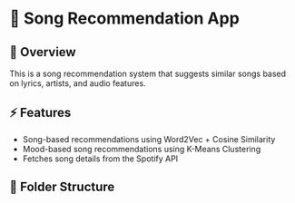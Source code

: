 # 🎵 Song Recommendation App

## 📌 Overview
This is a song recommendation system that suggests similar songs based on lyrics, artists, and audio features.

## ⚡ Features
- Song-based recommendations using Word2Vec + Cosine Similarity
- Mood-based song recommendations using K-Means Clustering
- Fetches song details from the Spotify API

## 📂 Folder Structure

